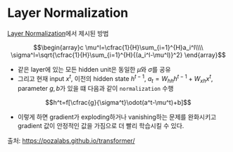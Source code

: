 # Layer Normalization
[Layer Normalization](https://arxiv.org/abs/1607.06450)에서 제시된 방법

$$\begin{array}c
\mu^l=\cfrac{1}{H}\sum_{i=1}^{H}a_i^l\\\\
\sigma^l=\sqrt{\cfrac{1}{H}\sum_{i=1}^{H}{(a_i^l-\mu^l)}^2}
\end{array}$$

- 같은 layer에 있는 모든 hidden unit은 동일한 $\mu$와 $\sigma$를 공유
- 그리고 현재 input $x^t$, 이전의 hidden state $h^{t-1}$, $a_t=W_{hh}h^{t-1}+W_{xh}x^t$, parameter $g,b$가 있을 떄 다음과 같이 `normalization` 수행

$$h^t=f[\cfrac{g}{\sigma^t}\odot(a^t-\mu^t)+b]$$

- 이렇게 하면 gradient가 exploding하거나 vanishing하는 문제를 완화시키고 gradient 값이 안정적인 값을 가짐으로 더 빨리 학습시킬 수 있다.

출처: https://pozalabs.github.io/transformer/
